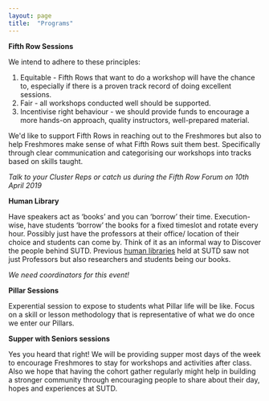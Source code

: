 ```yaml
---
layout: page
title:  "Programs"
---
```

**Fifth Row Sessions**

We intend to adhere to these principles:
1. Equitable - Fifth Rows that want to do a workshop will have the chance to, especially if there is a proven track record of doing excellent sessions.
2. Fair - all workshops conducted well should be supported.
3. Incentivise right behaviour - we should provide funds to encourage a more hands-on approach, quality instructors, well-prepared material.

We'd like to support Fifth Rows in reaching out to the Freshmores but also to help Freshmores make sense of what Fifth Rows suit them best. Specifically through clear communication and categorising our workshops into tracks based on skills taught.

*Talk to your Cluster Reps or catch us during the Fifth Row Forum on 10th April 2019*

**Human Library**

Have speakers act as ‘books’ and you can ‘borrow’ their time. Execution-wise, have students ‘borrow’ the books for a fixed timeslot and rotate every hour. Possibly just have the professors at their office/ location of their choice and students can come by. Think of it as an informal way to Discover the people behind SUTD. Previous [human libraries](https://docs.google.com/document/d/1UvHSNurYQyQ7Fpd3hj5LVKAsEBCkx3GNzvsFQXgqCRw/edit#) held at SUTD saw not just Professors but also researchers and students being our books.

*We need coordinators for this event!*


**Pillar Sessions**

Experential session to expose to students what Pillar life will be like. Focus on a skill or lesson methodology that is representative of what we do once we enter our Pillars.

**Supper with Seniors sessions**

Yes you heard that right! We will be providing supper most days of the week to encourage Freshmores to stay for workshops and activities after class. Also we hope that having the cohort gather regularly might help in building a stronger community through encouraging people to share about their day, hopes and experiences at SUTD.
